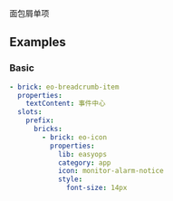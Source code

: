 面包屑单项

## Examples

### Basic

```yaml preview
- brick: eo-breadcrumb-item
  properties:
    textContent: 事件中心
  slots:
    prefix:
      bricks:
        - brick: eo-icon
          properties:
            lib: easyops
            category: app
            icon: monitor-alarm-notice
            style:
              font-size: 14px
```

